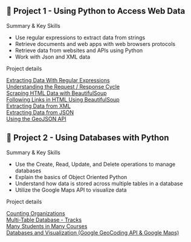 ## :notebook_with_decorative_cover: Project 1 - Using Python to Access Web Data

Summary & Key Skills

- Use regular expressions to extract data from strings
- Retrieve documents and web apps with web browsers protocols
- Retrieve data from websites and APIs using Python
- Work with Json and XML data

Project details

[Extracting Data With Regular Expressions](https://github.com/AlexaWu/Python/blob/main/Using%20Python%20to%20Access%20Web%20Data.md#extracting-data-with-regular-expressions)\
[Understanding the Request / Response Cycle](https://github.com/AlexaWu/Python/blob/main/Using%20Python%20to%20Access%20Web%20Data.md#understanding-the-request--response-cycle)\
[Scraping HTML Data with BeautifulSoup](https://github.com/AlexaWu/Python/blob/main/Using%20Python%20to%20Access%20Web%20Data.md#scraping-html-data-with-beautifulsoup)\
[Following Links in HTML Using BeautifulSoup](https://github.com/AlexaWu/Python/blob/main/Using%20Python%20to%20Access%20Web%20Data.md#following-links-in-html-using-beautifulsoup)\
[Extracting Data from XML](https://github.com/AlexaWu/Python/blob/main/Using%20Python%20to%20Access%20Web%20Data.md#extracting-data-from-xml)\
[Extracting Data from JSON](https://github.com/AlexaWu/Python/blob/main/Using%20Python%20to%20Access%20Web%20Data.md#extracting-data-from-json)\
[Using the GeoJSON API](https://github.com/AlexaWu/Python/blob/main/Using%20Python%20to%20Access%20Web%20Data.md#using-the-geojson-api)

## :notebook_with_decorative_cover: Project 2 - Using Databases with Python

Summary & Key Skills

- Use the Create, Read, Update, and Delete operations to manage databases
- Explain the basics of Object Oriented Python
- Understand how data is stored across multiple tables in a database
- Utilize the Google Maps API to visualize data

Project details

[Counting Organizations](https://github.com/AlexaWu/Python/blob/main/Using%20Databases%20with%20Python.md#counting-organizations)\
[Multi-Table Database - Tracks](https://github.com/AlexaWu/Python/blob/main/Using%20Databases%20with%20Python.md#multi-table-database---tracks)\
[Many Students in Many Courses](https://github.com/AlexaWu/Python/blob/main/Using%20Databases%20with%20Python.md#many-students-in-many-courses)\
[Databases and Visualization (Google GeoCoding API & Google Maps)](https://github.com/AlexaWu/Python/blob/main/Using%20Databases%20with%20Python.md#databases-and-visualization-google-geocoding-api--google-maps)
